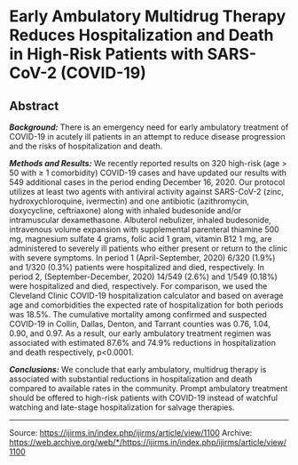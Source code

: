 # Early Ambulatory Multidrug Therapy Reduces Hospitalization and Death in High-Risk Patients with SARS-CoV-2 (COVID-19)

## Abstract

**_Background:_** There is an emergency need for early ambulatory treatment of COVID-19 in acutely ill patients in an attempt to reduce disease progression and the risks of hospitalization and death.

**_Methods and Results:_** We recently reported results on 320 high-risk (age > 50 with ≥ 1 comorbidity) COVID-19 cases and have updated our results with 549 additional cases in the period ending December 16, 2020. Our protocol utilizes at least two agents with antiviral activity against SARS-CoV-2 (zinc, hydroxychloroquine, ivermectin) and one antibiotic (azithromycin, doxycycline, ceftriaxone) along with inhaled budesonide and/or intramuscular dexamethasone. Albuterol nebulizer, inhaled budesonide, intravenous volume expansion with supplemental parenteral thiamine 500 mg, magnesium sulfate 4 grams, folic acid 1 gram, vitamin B12 1 mg, are administered to severely ill patients who either present or return to the clinic with severe symptoms. In period 1 (April-September, 2020) 6/320 (1.9%) and 1/320 (0.3%) patients were hospitalized and died, respectively. In period 2, (September-December, 2020) 14/549 (2.6%) and 1/549 (0.18%) were hospitalized and died, respectively. For comparison, we used the Cleveland Clinic COVID-19 hospitalization calculator and based on average age and comorbidities the expected rate of hospitalization for both periods was 18.5%. The cumulative mortality among confirmed and suspected COVID-19 in Collin, Dallas, Denton, and Tarrant counties was 0.76, 1.04, 0.90, and 0.97. As a result, our early ambulatory treatment regimen was associated with estimated 87.6% and 74.9% reductions in hospitalization and death respectively, p<0.0001.

**_Conclusions:_** We conclude that early ambulatory, multidrug therapy is associated with substantial reductions in hospitalization and death compared to available rates in the community. Prompt ambulatory treatment should be offered to high-risk patients with COVID-19 instead of watchful watching and late-stage hospitalization for salvage therapies.

---

Source: https://ijirms.in/index.php/ijirms/article/view/1100
Archive: https://web.archive.org/web/*/https://ijirms.in/index.php/ijirms/article/view/1100